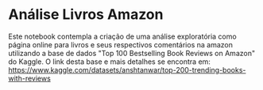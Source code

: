 # Análise Livros Amazon


Este notebook contempla a criação de uma análise exploratória como página online para livros e seus respectivos comentários na amazon utilizando a base de dados "Top 100 Bestselling Book Reviews on Amazon" do Kaggle. O link desta base e mais detalhes se encontra em: https://www.kaggle.com/datasets/anshtanwar/top-200-trending-books-with-reviews

